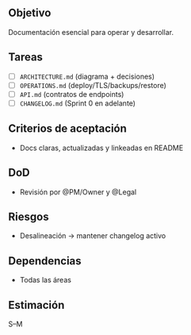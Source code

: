 ## Objetivo
Documentación esencial para operar y desarrollar.

## Tareas
- [ ] `ARCHITECTURE.md` (diagrama + decisiones)
- [ ] `OPERATIONS.md` (deploy/TLS/backups/restore)
- [ ] `API.md` (contratos de endpoints)
- [ ] `CHANGELOG.md` (Sprint 0 en adelante)

## Criterios de aceptación
- Docs claras, actualizadas y linkeadas en README

## DoD
- Revisión por @PM/Owner y @Legal

## Riesgos
- Desalineación → mantener changelog activo

## Dependencias
- Todas las áreas

## Estimación
S–M
